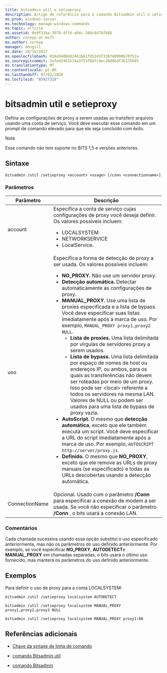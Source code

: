 ```yaml
---
title: bitsadmin util e setieproxy
description: Artigo de referência para o comando Bitsadmin util e setieproxy, que define as configurações de proxy a serem usadas ao transferir arquivos usando uma conta de serviço.
ms.prod: windows-server
ms.technology: manage-windows-commands
ms.topic: article
ms.assetid: 0e9f31ba-3070-4ffd-a94c-388c8d78f688
author: coreyp-at-msft
ms.author: coreyp
manager: dongill
ms.date: 10/16/2017
ms.openlocfilehash: 018e9400dd2463b61f053d37338740090670f51a
ms.sourcegitcommit: 2afed2461574a3f53f84fc9ec28d86df3b335685
ms.translationtype: MT
ms.contentlocale: pt-BR
ms.lasthandoff: 07/02/2020
ms.locfileid: "85927318"
---
```

# <a name="bitsadmin-util-and-setieproxy"></a>bitsadmin util e setieproxy

Defina as configurações de proxy a serem usadas ao transferir arquivos usando uma conta de serviço. Você deve executar esse comando em um prompt de comando elevado para que ele seja concluído com êxito.

> [!NOTE]
> Esse comando não tem suporte no BITS 1,5 e versões anteriores.

## <a name="syntax"></a>Sintaxe

```
bitsadmin /util /setieproxy <account> <usage> [/conn <connectionname>]
```

### <a name="parameters"></a>Parâmetros

| Parâmetro | Descrição |
| --------- | ---------- |
| account | Especifica a conta de serviço cujas configurações de proxy você deseja definir. Os valores possíveis incluem:<ul><li>LOCALSYSTEM</li><li>   NETWORKSERVICE</li><li>LocalService.</li></ul> |
| uso | Especifica a forma de detecção de proxy a ser usada. Os valores possíveis incluem:<ul><li>**NO_PROXY.** Não use um servidor proxy.</li><li>**Detecção automática.** Detectar automaticamente as configurações de proxy.</li><li>**MANUAL_PROXY.** Use uma lista de proxies especificada e a lista de bypass. Você deve especificar suas listas imediatamente após a marca de uso. Por exemplo, `MANUAL_PROXY proxy1,proxy2 NULL`.<ul><li>**Lista de proxies.** Uma lista delimitada por vírgulas de servidores proxy a serem usados.</li><li>**Lista de bypass.** Uma lista delimitada por espaço de nomes de host ou endereços IP, ou ambos, para os quais as transferências não devem ser roteadas por meio de um proxy. Isso pode ser \<local> referente a todos os servidores na mesma LAN. Valores de NULL ou podem ser usados para uma lista de bypass de proxy vazia.</li></ul><li>**AutoScript.** O mesmo que **detecção automática**, exceto que ele também executa um script. Você deve especificar a URL do script imediatamente após a marca de uso. Por exemplo, `AUTOSCRIPT http://server/proxy.js`.</li><li>**Definido.** O mesmo que **NO_PROXY**, exceto que ele remove as URLs de proxy manuais (se especificado) e todas as URLs descobertas usando a detecção automática.</li></ul> |
| ConnectionName | Opcional. Usado com o parâmetro **/Conn** para especificar a conexão de modem a ser usada. Se você não especificar o parâmetro **/Conn** , o bits usará a conexão LAN. |

### <a name="remarks"></a>Comentários

Cada chamada sucessiva usando essa opção substitui o uso especificado anteriormente, mas não os parâmetros do uso definido anteriormente. Por exemplo, se você especificar **NO_PROXY**, **AUTODETECT**e **MANUAL_PROXY** em chamadas separadas, o bits usará o último uso fornecido, mas manterá os parâmetros do uso definido anteriormente.

## <a name="examples"></a>Exemplos

Para definir o uso de proxy para a conta LOCALSYSTEM:

```
bitsadmin /util /setieproxy localsystem AUTODETECT
```

```
bitsadmin /util /setieproxy localsystem MANUAL_PROXY proxy1,proxy2,proxy3 NULL
```

```
bitsadmin /util /setieproxy localsystem MANUAL_PROXY proxy1:80
```

## <a name="additional-references"></a>Referências adicionais

- [Chave da sintaxe de linha de comando](command-line-syntax-key.md)

- [comando Bitsadmin util](bitsadmin-util.md)

- [comando Bitsadmin](bitsadmin.md)
